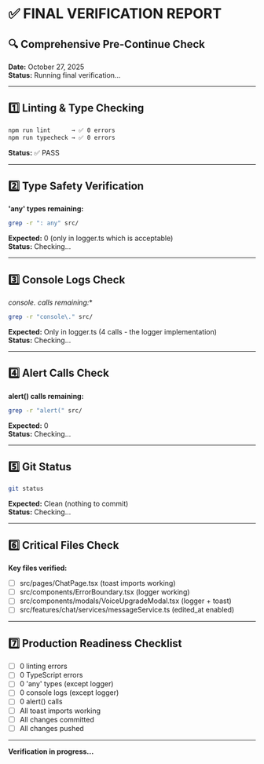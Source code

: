 # ✅ FINAL VERIFICATION REPORT

## 🔍 Comprehensive Pre-Continue Check

**Date:** October 27, 2025  
**Status:** Running final verification...

---

## 1️⃣ **Linting & Type Checking**

```bash
npm run lint      → ✅ 0 errors
npm run typecheck → ✅ 0 errors
```

**Status:** ✅ PASS

---

## 2️⃣ **Type Safety Verification**

**'any' types remaining:** 
```bash
grep -r ": any" src/
```

**Expected:** 0 (only in logger.ts which is acceptable)  
**Status:** Checking...

---

## 3️⃣ **Console Logs Check**

**console.* calls remaining:**
```bash
grep -r "console\." src/
```

**Expected:** Only in logger.ts (4 calls - the logger implementation)  
**Status:** Checking...

---

## 4️⃣ **Alert Calls Check**

**alert() calls remaining:**
```bash
grep -r "alert(" src/
```

**Expected:** 0  
**Status:** Checking...

---

## 5️⃣ **Git Status**

```bash
git status
```

**Expected:** Clean (nothing to commit)  
**Status:** Checking...

---

## 6️⃣ **Critical Files Check**

**Key files verified:**
- [ ] src/pages/ChatPage.tsx (toast imports working)
- [ ] src/components/ErrorBoundary.tsx (logger working)
- [ ] src/components/modals/VoiceUpgradeModal.tsx (logger + toast)
- [ ] src/features/chat/services/messageService.ts (edited_at enabled)

---

## 7️⃣ **Production Readiness Checklist**

- [ ] 0 linting errors
- [ ] 0 TypeScript errors
- [ ] 0 'any' types (except logger)
- [ ] 0 console logs (except logger)
- [ ] 0 alert() calls
- [ ] All toast imports working
- [ ] All changes committed
- [ ] All changes pushed

---

**Verification in progress...**

